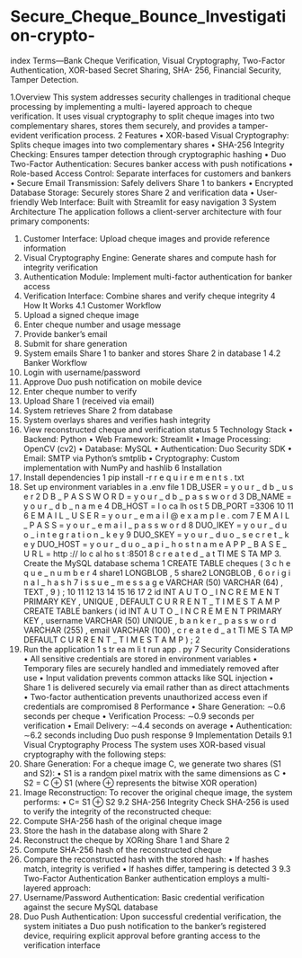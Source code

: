 # Secure_Cheque_Bounce_Investigation-crypto-
index Terms—Bank Cheque Verification, Visual Cryptography, Two-Factor Authentication, XOR-based Secret Sharing, SHA- 256, Financial Security, Tamper Detection.

1.Overview
This system addresses security challenges in traditional cheque processing by implementing a multi-
layered approach to cheque verification. It uses visual cryptography to split cheque images into two
complementary shares, stores them securely, and provides a tamper-evident verification process.
2 Features
• XOR-based Visual Cryptography: Splits cheque images into two complementary shares
• SHA-256 Integrity Checking: Ensures tamper detection through cryptographic hashing
• Duo Two-Factor Authentication: Secures banker access with push notifications
• Role-based Access Control: Separate interfaces for customers and bankers
• Secure Email Transmission: Safely delivers Share 1 to bankers
• Encrypted Database Storage: Securely stores Share 2 and verification data
• User-friendly Web Interface: Built with Streamlit for easy navigation
3 System Architecture
The application follows a client-server architecture with four primary components:
1. Customer Interface: Upload cheque images and provide reference information
2. Visual Cryptography Engine: Generate shares and compute hash for integrity verification
3. Authentication Module: Implement multi-factor authentication for banker access
4. Verification Interface: Combine shares and verify cheque integrity
4 How It Works
4.1 Customer Workflow
1. Upload a signed cheque image
2. Enter cheque number and usage message
3. Provide banker’s email
4. Submit for share generation
5. System emails Share 1 to banker and stores Share 2 in database
1
4.2 Banker Workflow
1. Login with username/password
2. Approve Duo push notification on mobile device
3. Enter cheque number to verify
4. Upload Share 1 (received via email)
5. System retrieves Share 2 from database
6. System overlays shares and verifies hash integrity
7. View reconstructed cheque and verification status
5 Technology Stack
• Backend: Python
• Web Framework: Streamlit
• Image Processing: OpenCV (cv2)
• Database: MySQL
• Authentication: Duo Security SDK
• Email: SMTP via Python’s smtplib
• Cryptography: Custom implementation with NumPy and hashlib
6 Installation
1. Install dependencies
1 pip install -r r e q u i r e m e n t s . txt
2. Set up environment variables in a .env file
1 DB_USER = y o u r _ d b _ u s e r
2 D B _ P A S S W O R D = y o u r _ d b _ p a s s w o r d
3 DB_NAME = y o u r _ d b _ n a m e
4 DB_HOST = l o ca lh os t
5 DB_PORT =3306
10 11 6 E M A I L _ U S E R = y o u r _ e m a i l @ e x a m p l e . com
7 E M A I L _ P A S S = y o u r _ e m a i l _ p a s s w o r d
8 DUO_IKEY = y o u r _ d u o _ i n t e g r a t i o n _ k e y
9 DUO_SKEY = y o u r _ d u o _ s e c r e t _ k e y
DUO_HOST = y o u r _ d u o _ a p i _ h o s t n a m e
A P P _ B A S E _ U R L = http :// lo c al ho s t :8501
8 c r e a t e d _ a t TI ME S TA MP 3. Create the MySQL database schema
1 CREATE TABLE cheques (
3 c h e q u e _ n u m b e r 4 share1 LONGBLOB ,
5 share2 LONGBLOB ,
6 o r i g i n a l _ h a s h 7 i s s u e _ m e s s a g e VARCHAR (50) VARCHAR (64) ,
TEXT ,
9 ) ;
10
11 12 13 14 15 16 17 2 id INT A U T O _ I N C R E M E N T PRIMARY KEY ,
UNIQUE ,
DEFAULT C U R R E N T _ T I M E S T A M P
CREATE TABLE bankers (
id INT A U T O _ I N C R E M E N T PRIMARY KEY ,
username VARCHAR (50) UNIQUE ,
b a n k e r _ p a s s w o r d VARCHAR (255) ,
email VARCHAR (100) ,
c r e a t e d _ a t TI ME S TA MP DEFAULT C U R R E N T _ T I M E S T A M P
) ;
2
4. Run the application
1 s tr ea m li t run app . py
7 Security Considerations
• All sensitive credentials are stored in environment variables
• Temporary files are securely handled and immediately removed after use
• Input validation prevents common attacks like SQL injection
• Share 1 is delivered securely via email rather than as direct attachments
• Two-factor authentication prevents unauthorized access even if credentials are compromised
8 Performance
• Share Generation: ∼0.6 seconds per cheque
• Verification Process: ∼0.9 seconds per verification
• Email Delivery: ∼4.4 seconds on average
• Authentication: ∼6.2 seconds including Duo push response
9 Implementation Details
9.1 Visual Cryptography Process
The system uses XOR-based visual cryptography with the following steps:
1. Share Generation: For a cheque image C, we generate two shares (S1 and S2):
• S1 is a random pixel matrix with the same dimensions as C
• S2 = C ⊕ S1 (where ⊕ represents the bitwise XOR operation)
2. Image Reconstruction: To recover the original cheque image, the system performs:
• C= S1 ⊕ S2
9.2 SHA-256 Integrity Check
SHA-256 is used to verify the integrity of the reconstructed cheque:
1. Compute SHA-256 hash of the original cheque image
2. Store the hash in the database along with Share 2
3. Reconstruct the cheque by XORing Share 1 and Share 2
4. Compute SHA-256 hash of the reconstructed cheque
5. Compare the reconstructed hash with the stored hash:
• If hashes match, integrity is verified
• If hashes differ, tampering is detected
3
9.3 Two-Factor Authentication
Banker authentication employs a multi-layered approach:
1. Username/Password Authentication: Basic credential verification against the secure MySQL
database
2. Duo Push Authentication: Upon successful credential verification, the system initiates a Duo
push notification to the banker’s registered device, requiring explicit approval before granting access
to the verification interface
